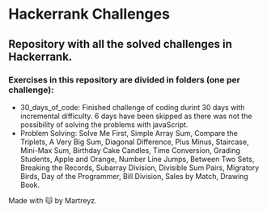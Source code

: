 # Hackerrank Challenges

## Repository with all the solved challenges in Hackerrank.

### Exercises in this repository are divided in folders (one per challenge):

- 30_days_of_code: Finished challenge of coding durint 30 days with incremental difficulty. 6 days have been skipped as there was not the possibility of solving the problems with javaScript.
- Problem Solving: Solve Me First, Simple Array Sum, Compare the Triplets, A Very Big Sum, Diagonal Difference, Plus Minus, Staircase, Mini-Max Sum, Birthday Cake Candles, Time Conversion, Grading Students, Apple and Orange, Number Line Jumps, Between Two Sets, Breaking the Records, Subarray Division, Divisible Sum Pairs, Migratory Birds, Day of the Programmer, Bill Division, Sales by Match, Drawing Book.

Made with :cat: by Martreyz.
